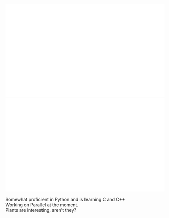 ![languages](https://raw.githubusercontent.com/1337xp/template1/bf17002275ca1c83689b304717c3a1168e20915f/generated/languages.svg)
![stuff](https://raw.githubusercontent.com/1337xp/template1/5c884074cfe09f59a816ee0f7fac5d6cf8cb2776/generated/overview.svg)

Somewhat proficient in Python and is learning C and C++  
Working on Parallel at the moment.  
Plants are interesting, aren't they?
<!--
**1337xp/1337xp** is a ✨ _special_ ✨ repository because its `README.md` (this file) appears on your GitHub profile.


-->
